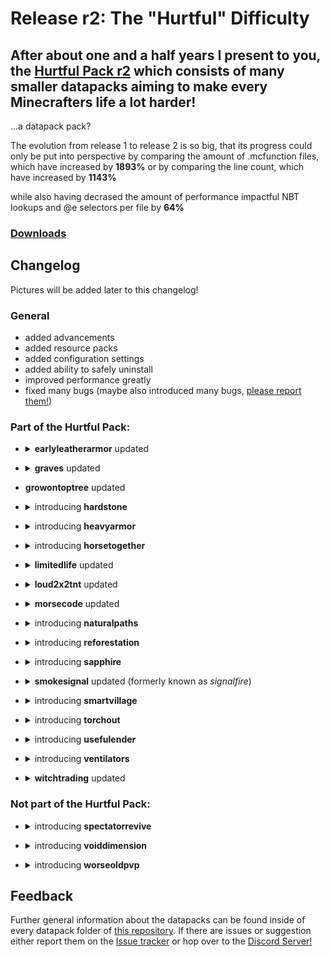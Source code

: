 # Release r2: The "Hurtful" Difficulty

## After about one and a half years I present to you, the [Hurtful Pack r2](https://github.com/Metroite/datapacks/tree/master/Hurtful%20Pack) which consists of many smaller datapacks aiming to make every Minecrafters life a lot harder!

...a datapack pack?

The evolution from release 1 to release 2 is so big, that its progress could only be put into perspective by comparing
the amount of .mcfunction files, which have increased by **1893%**
or by comparing the line count, which have increased by **1143%**

while also having decrased the amount of performance impactful NBT lookups and @<!-- -->e selectors per file by **64%**

### [Downloads](https://github.com/Metroite/datapacks/releases/tag/r2)

## Changelog

Pictures will be added later to this changelog!

### General

* added advancements
* added resource packs
* added configuration settings
* added ability to safely uninstall
* improved performance greatly
* fixed many bugs (maybe also introduced many bugs, [please report them!](https://github.com/Metroite/datapacks/issues))

### Part of the Hurtful Pack:

* <details><summary><b>earlyleatherarmor</b> updated</summary>

  * updated [chestplate crafting recipe](https://github.com/Metroite/datapacks/tree/master/earlyleatherarmor#crafting)
</details>

* <details><summary><b>graves</b> updated</summary>

  * added feature-compatibility to witchtrading
    * <details><summary>special witch spawns with special trades and a special drop</summary><dl><dt><details><summary>"Shinigami Rem" Witch</summary><img src="https://user-images.githubusercontent.com/22453965/44302121-22ede900-a323-11e8-8969-cffe714eada4.png" alt="The Shinigami Rem"></details></dt><dd>has a 1 in 16 chance to appear</dd></dl><dl><dt><details><summary>Shinigami Wing</summary><img src="https://user-images.githubusercontent.com/22453965/44302121-22ede900-a323-11e8-8969-cffe714eada4.png" alt="Wearing the Shinigami Wing"></details></dt><dd>Elytra that can't be unequipped and should be tested on armor stands first, 50% chance for it to be dropped</dd></dl><dl><dt>Shinigami Power</dt><dd><b>While flying:</b> <i>primary:</i> allows for infinite flight, <i>secondary:</i> debuffs an right-clicked area, <i>tertiary</i> can be shot using crossbows</dd></dl><dl><dt>Scroll of Shinigami</dt><dd>can be bought by a Shinigami, repairs worn <i>Shinigami Wing</i> if dropped close to the Shinigami</dd></dl></details>
  * <i>Skull Dust</i> now meals appropriately
    * <details><summary>tall grass and tall flowers grow upon use</summary><img src="https://user-images.githubusercontent.com/22453965/44302121-22ede900-a323-11e8-8969-cffe714eada4.png" alt="Giant tree variants"></details>
      <b>these also generate in the world (can be configured):</b>
    * <details><summary>saplings grow into their corresponding custom giant tree</summary><img src="https://user-images.githubusercontent.com/22453965/44302121-22ede900-a323-11e8-8969-cffe714eada4.png" alt="Giant tree variants"></details>
    * <details><summary>mushrooms spread and pop out of the ground</summary><img src="https://user-images.githubusercontent.com/22453965/44302121-22ede900-a323-11e8-8969-cffe714eada4.png" alt="Popping mushrooms"></details>
  * added feature-compatibility to growontoptree
    * giant trees cause players to "grow" up with the tree
  * grave skulls now...
    * display the name of the died player
    * <details><summary>have a subtle particle effect that differs them from normal skulls</summary><img src="https://user-images.githubusercontent.com/22453965/44302121-22ede900-a323-11e8-8969-cffe714eada4.png" alt="Grave skull subtle particles"></details>
  * grave bones now...
    * have gravity
    * decay after a while
</details>

* <b>growontoptree</b> updated

* <details><summary>introducing <b>hardstone</b></summary>

  * removed buttery consistency out of stone - caving might be a better option than strip mining
    * <details><summary>stone needs to be mined three times and grass/sandstone two times</summary><img src="https://user-images.githubusercontent.com/22453965/44302121-22ede900-a323-11e8-8969-cffe714eada4.png" alt="Mining progression of stone"></details>

      * silk touch enchanted tools and golden tools are unaffected
    * craft cobblestone slabs together
  * <details><summary>stone tools have become flint tools</summary><img src="https://user-images.githubusercontent.com/22453965/44302121-22ede900-a323-11e8-8969-cffe714eada4.png" alt="Flint Pickaxe crafting recipe"></details>
  * <details><summary>diamonds might pling away</summary><img src="https://user-images.githubusercontent.com/22453965/44302121-22ede900-a323-11e8-8969-cffe714eada4.png" alt="Diamond plinging away"></details>
  * be careful with netherrack
</details>

* <details><summary>introducing <b>heavyarmor</b></summary>

  * armor slows down the player wearing it depending on its material
    * golden armor is unaffected
  * feature-compatibile to ventilators: if heavy enough, won't affect the player
  * feature-compatibile to naturalpaths: if heavy enough, will generate more frequently
</details>

* <details><summary>introducing <b>horsetogether</b></summary>

  * <details><summary>armored horses provide a second seat if close to another player</summary><img src="https://user-images.githubusercontent.com/22453965/44302121-22ede900-a323-11e8-8969-cffe714eada4.png" alt="Two players, one horse"></details>
</details>

* <details><summary><b>limitedlife</b> updated</summary>

  * <details><summary>crystal beam is now being used rather than a custom one</summary><img src="https://user-images.githubusercontent.com/22453965/44302121-22ede900-a323-11e8-8969-cffe714eada4.png" alt="Player during the curing process"></details>
  * added feature-compatibility to sapphire
    * <details><summary>upgrade your <i>Life Support Glass</i> into a <i>Life Support Sapphire Glass</i> by holding a <i>Sapphire Glass</i> in your offhand</summary><img src="https://user-images.githubusercontent.com/22453965/44302121-22ede900-a323-11e8-8969-cffe714eada4.png" alt="Player wearing the Life Support Sapphire Glass"></details>
  * added winged arrows, which are not affected by gravity (hold a <i>Batwing</i> in your offhand while shooting)
  * eat <i>Batwing</i> for health regeneration and night vision
  * <details><summary>reduced crafting cost of the <i>Batwing Suit</i></summary><img src="https://user-images.githubusercontent.com/22453965/44302121-22ede900-a323-11e8-8969-cffe714eada4.png" alt="Crafting recipe of the Batwing Suit"></details>
  * QoL: throwing an end_crystal into a cauldron now summons an end_crystal entity above it
</details>

* <details><summary><b>loud2x2tnt</b> updated</summary>

  * added feature-compatibility to graves
    * it can be configured to make the grave skulls behave like normal skulls upon mining, they have to be blown up using the 2x2x2 tnt shape explosion to blow them into <i>Skull Dust</i>
</details>

* <details><summary><b>morsecode</b> updated</summary>

  * added the <i>Mobile Receiver</i>
    * frequency is determined by the hotbar slot it is in (2 to 9)
  * added wireless redstone mode (enabled in the standalone pack, but disabled in the hurtfulpack - can be configured)
</details>

* <details><summary>introducing <b>naturalpaths</b></summary>

  * <details><summary>natural paths form if the ground is being trample frequently</summary><img src="https://user-images.githubusercontent.com/22453965/44302121-22ede900-a323-11e8-8969-cffe714eada4.png" alt="A naturally formed path"></details>

    * grass paths provide a speed bonus (can be configured)
</details>

* <details><summary>introducing <b>reforestation</b></summary>

  * saplings plant themselfs
</details>

* <details><summary>introducing <b>sapphire</b></summary>

  * <details><summary>a new ore, the <i>Sapphire Ore</i> generates in deep cold oceans and drops <i>Sapphire</i> gems</summary><img src="https://user-images.githubusercontent.com/22453965/44302121-22ede900-a323-11e8-8969-cffe714eada4.png" alt="Sapphire Ore generated in the cold deep ocean"></details>

  it enable the following:
    * <details><summary>Lightning Rod</summary><img src="https://user-images.githubusercontent.com/22453965/44302121-22ede900-a323-11e8-8969-cffe714eada4.png" alt="Active and unactive lightning rods"></details>

      * attracts lightning occasionally
    * <details><summary>Water Detector</summary><img src="https://user-images.githubusercontent.com/22453965/44302121-22ede900-a323-11e8-8969-cffe714eada4.png" alt="Water Detector in action"></details>

      * detects water and rain above it
    * <details><summary>Sapphire Glass</summary><img src="https://user-images.githubusercontent.com/22453965/44302121-22ede900-a323-11e8-8969-cffe714eada4.png" alt="Obsidian, but glass - kind of"></details>

      * a <i>Sapphire</i> gem need to be rightclicked onto glass, possibly polishing it to <i>Sapphire Glass</i>
      * <details><summary>behaves like obsidian</summary>

        * can't be broken other than with a diamond pickaxe
        * is immune to explosions

    * <details><summary>Particle Generator</summary><img src="https://user-images.githubusercontent.com/22453965/44302121-22ede900-a323-11e8-8969-cffe714eada4.png" alt="Wonderful particles"></details>

      * an observer needs to be empowered using a <i>Sapphire</i> gem, the <i>Sapphire</i> gem will be dropped if the <i>Patricle Generator</i> is broken

  * feature-compatibile to torchout: empowering a torch with a <i>Sapphire</i> gem will create a never extinguishing torch, the <i>Sapphire</i> gem will be dropped if the torch is broken
</details>

* <details><summary><b>smokesignal</b> updated (formerly known as <i>signalfire</i>)</summary>

  * the duration will be multiplied by the amount of haybale blocks under the campfire (max. 3)
</details>

* <details><summary>introducing <b>smartvillage</b></summary>

  * give villages names by naming a Iron Golem closest to the bell then ringing the bell
  * upon approach into a village...
    * <details><summary>the status of the village will be displayed</summary><img src="https://user-images.githubusercontent.com/22453965/44302121-22ede900-a323-11e8-8969-cffe714eada4.png" alt="Welcome to the \"Star Wars\" village"></details>

    * players will be put into adventure mode. NO RAIDING!
  * build up standing by protecting them from raids or trading with them
  * be careful if you want to raid them, they might hit back
</details>

* <details><summary>introducing <b>torchout</b></summary>

  * torches and campfires burn out after a defined while (can be configured)
    * <details><summary>(re-)ignite torches using flint and steel</summary><img src="https://user-images.githubusercontent.com/22453965/44302121-22ede900-a323-11e8-8969-cffe714eada4.png" alt="a burned out torch"></details>

    * fuel campfires by dropping logs onto them
  * shoot torch arrows in order to place torches without having to go there (hold a torch in your offhand while shooting)
    * flame arrows (and entities) light up torches and campfires
</details>

* <details><summary>introducing <b>usefulender</b></summary>

  * ender pearls won't deal damage
    * if they're thrown at a dragon egg, the player will be teleported someplace far away
    * they don't need to be thrown either, just hold them in your offhand and shoot with a (cross)bow
</details>

* <details><summary>introducing <b>ventilators</b></summary>

  * <details><summary>ventilators push entities in certain directions</summary><img src="https://user-images.githubusercontent.com/22453965/44302121-22ede900-a323-11e8-8969-cffe714eada4.png" alt="active and inactive ventilators"></details>
    * a <i>Batwing</i> dropped by bats will be needed to empower an observer into a ventilator by righclicking onto it
    * greatly affects arrows and ender pearls
</details>

* <details><summary><b>witchtrading</b> updated</summary>

  * actually made functional
  * approach while holding then trading poisonous potatoes with witches
</details>

### Not part of the Hurtful Pack:

* <details><summary>introducing <b>spectatorrevive</b></summary>

  * as a spectator fly into a dropped golden apple to revive into survival mode
  * useful for hardcore servers.
</details>

* <details><summary>introducing <b>voiddimension</b></summary>

  * not made for the consumer, feel free to use it as a developer
  * a dimension set in the end dimension inter connected with the overworld
    * travelling 1 block in <i>the Void</i> equals to travelling 16 blocks in the overworld
</details>

* <details><summary>introducing <b>worseoldpvp</b></summary>

  * <details><summary>reintroduces the 1.8 combat mechanics</summary><img src="https://static.planetminecraft.com/files/resource_media/screenshot/1908/2019-02-21-05-37-32-1550724010.png" alt="sword-blocking"></details>
</details>

## Feedback

Further general information about the datapacks can be found inside of every datapack folder of [this repository](https://github.com/Metroite/datapacks). If there are issues or suggestion either report them on the [Issue tracker](https://github.com/Metroite/datapacks/issues) or hop over to the [Discord Server!](https://discordapp.com/invite/vBgb85N)
